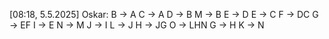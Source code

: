 [08:18, 5.5.2025] Oskar: 
B -> A
C -> A
D -> B
M -> B
E -> D
E -> C
F -> DC
G -> EF
I -> E
N -> M
J  -> I
L -> J
H -> JG
O -> LHN
G -> H
K -> N